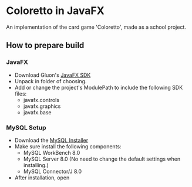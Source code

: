 # Coloretto in JavaFX
An implementation of the card game 'Coloretto', made as a school project.
## How to prepare build
### JavaFX
 - Download Gluon's [JavaFX SDK](https://gluonhq.com/products/javafx/)
 - Unpack in folder of choosing.
 - Add or change the project's ModulePath to include the following SDK files:
	- javafx.controls
	- javafx.graphics
	- javafx.base
	
### MySQL Setup
 - Download the [MySQL Installer](https://dev.mysql.com/downloads/installer/)
 - Make sure install the following components:
	 - MySQL WorkBench 8.0
	 - MySQL Server 8.0 (No need to change the default settings when installing.)
	 - MySQL Connector/J 8.0
- After installation, open 
